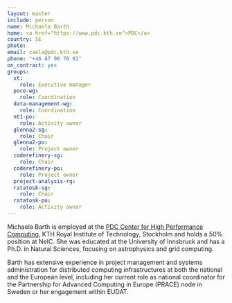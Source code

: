 ```yaml
---
layout: master
include: person
name: Michaela Barth
home: <a href="https://www.pdc.kth.se">PDC</a>
country: SE
photo:
email: caela@pdc.kth.se
phone: "+46 87 90 78 91"
on_contract: yes
groups:
  xt:
    role: Executive manager
  poco-wg:
    role: Coordination
  data-management-wg:
    role: Coordination
  nt1-po:
    role: Activity owner
  glenna2-sg:
    role: Chair
  glenna2-po:
    role: Project owner
  coderefinery-sg:
    role: Chair
  coderefinery-po:
    role: Project owner
  project-analysis-rg:
  ratatosk-sg:
    role: Chair
  ratatosk-po:
    role: Activity owner
---
```


Michaela Barth is employed at the
[PDC Center for High Performance Computing](https://www.pdc.kth.se), KTH Royal
Institute of Technology, Stockholm and holds a 50% position at NeIC. She
was educated at the University of Innsbruck and has a Ph.D. in Natural Sciences,
focusing on astrophysics and grid computing.

Barth has extensive experience in project management and systems administration
for distributed computing infrastructures at both the national and the European
level, including her current role as national coordinator for the Partnership
for Advanced Computing in Europe (PRACE) node in Sweden or her engagement within
EUDAT.
